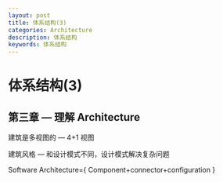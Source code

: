 ```yaml
---
layout: post
title: 体系结构(3)
categories: Architecture
description: 体系结构
keywords: 体系结构
---
```


# 体系结构(3)

## 第三章 — 理解 Architecture

建筑是多视图的 — 4+1 视图

建筑风格 — 和设计模式不同，设计模式解决复杂问题

Software Architecture={ Component+connector+configuration }